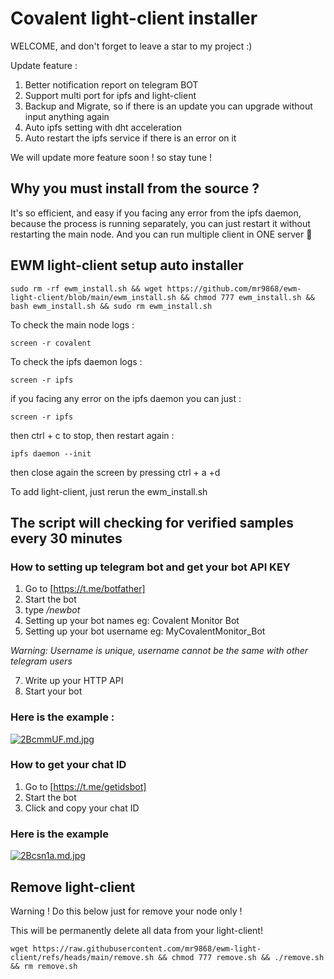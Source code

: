 # Covalent light-client installer 
WELCOME, and don't forget to leave a star to my project :) 

Update feature :
1. Better notification report on telegram BOT
2. Support multi port for ipfs and light-client
3. Backup and Migrate, so if there is an update you can upgrade without input anything again
4. Auto ipfs setting with dht acceleration
5. Auto restart the ipfs service if there is an error on it

We will update more feature soon ! so stay tune !

## Why you must install from the source ?
It's so efficient, and easy if you facing any error from the ipfs daemon, because the process is running separately, you can just restart it without restarting the main node. And you can run multiple client in ONE server 🤫
## EWM light-client setup auto installer
```
sudo rm -rf ewm_install.sh && wget https://github.com/mr9868/ewm-light-client/blob/main/ewm_install.sh && chmod 777 ewm_install.sh && bash ewm_install.sh && sudo rm ewm_install.sh
```
To check the main node logs :
```
screen -r covalent
```
To check the ipfs daemon logs :
```
screen -r ipfs
```

if you facing any error on the ipfs daemon you can just :
``` 
screen -r ipfs
```
then ctrl + c to stop,
then restart again :
```
ipfs daemon --init
```
then close again the screen by pressing ctrl + a +d

To add light-client, just rerun the ewm_install.sh

## The script will checking for verified samples every 30 minutes

### How to setting up telegram bot and get your bot API KEY
1. Go to [https://t.me/botfather]
2. Start the bot
3. type */newbot*
4. Setting up your bot names eg: Covalent Monitor Bot
5. Setting up your bot username eg: MyCovalentMonitor_Bot

*Warning: Username is unique, username cannot be the same with other telegram users*

7. Write up your HTTP API
8. Start your bot

### Here is the example :
[![2BcmmUF.md.jpg](https://iili.io/2BcmmUF.md.jpg)](https://freeimage.host/i/2BcmmUF)

### How to get your chat ID
1. Go to [https://t.me/getidsbot] 
2. Start the bot
3. Click and copy your chat ID

### Here is the example
[![2Bcsn1a.md.jpg](https://iili.io/2Bcsn1a.md.jpg)](https://freeimage.host/i/2Bcsn1a)


## Remove light-client
Warning ! Do this below just for remove your node only !

This will be permanently delete all data from your light-client!

```
wget https://raw.githubusercontent.com/mr9868/ewm-light-client/refs/heads/main/remove.sh && chmod 777 remove.sh && ./remove.sh && rm remove.sh
```
